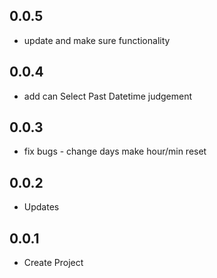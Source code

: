 ## 0.0.5

* update and make sure functionality


## 0.0.4

* add can Select Past Datetime judgement


## 0.0.3

* fix bugs - change days make hour/min reset 

## 0.0.2

* Updates


## 0.0.1

* Create Project

